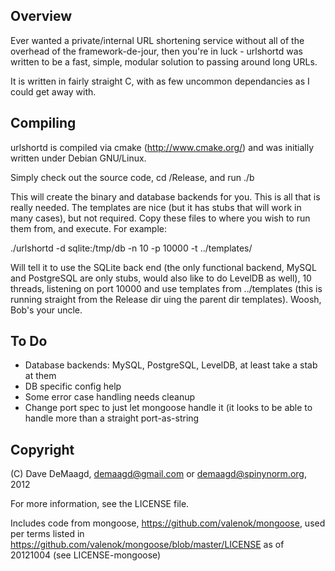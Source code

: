 Overview
--------

Ever wanted a private/internal URL shortening service without all of the overhead of the framework-de-jour, then you're in luck - urlshortd was written to be a fast, simple, modular solution to passing around long URLs.  

It is written in fairly straight C, with as few uncommon dependancies as I could get away with.  

Compiling
---------

urlshortd is compiled via cmake (http://www.cmake.org/) and was initially written under Debian GNU/Linux.  

Simply check out the source code, cd <checkoutdir>/Release, and run ./b 

This will create the binary and database backends for you.  This is all that is really needed.  The templates are nice (but it has stubs that will work in many cases), but not required. Copy these files to where you wish to run them from, and execute.  For example:

./urlshortd -d sqlite:/tmp/db -n 10 -p 10000 -t ../templates/

Will tell it to use the SQLite back end (the only functional backend, MySQL and PostgreSQL are only stubs, would also like to do LevelDB as well), 10 threads, listening on port 10000 and use templates from ../templates (this is running straight from the Release dir uing the parent dir templates).  Woosh, Bob's your uncle.  

To Do
-----
- Database backends: MySQL, PostgreSQL, LevelDB, at least take a stab at them
- DB specific config help
- Some error case handling needs cleanup
- Change port spec to just let mongoose handle it (it looks to be able to handle more than a straight port-as-string


Copyright
---------

(C) Dave DeMaagd, demaagd@gmail.com or demaagd@spinynorm.org, 2012

For more information, see the LICENSE file.  

Includes code from mongoose, https://github.com/valenok/mongoose, used per terms listed in https://github.com/valenok/mongoose/blob/master/LICENSE as of 20121004 (see LICENSE-mongoose)

